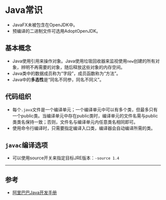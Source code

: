 # Java常识

- JavaFX未被包含在OpenJDK中。
- 预编译的二进制文件可选用AdoptOpenJDK。

## 基本概念

- Java使用引用来操作对象。Java使用垃圾回收器来监视使用`new`创建的所有对象，辨明不再需要的对象，随后释放这些对象的内存空间。
- Java类中的数据成员称为“字段”，成员函数称为“方法”。
- Java中的**多态性**是“同名不同参，同名不同义”。

## 代码组织

- 每个`.java`文件是一个编译单元；一个编译单元中可以有多个类，但最多只有一个public类。当编译单元中存在public类时，编译单元的文件名需与public类类名保持一致；否则，文件名与编译单元内任意类名相同即可。
- 使用命令行编译时，只需要指定编译入口类，编译器会自动编译所需的类。

## `javac`编译选项

- 可以使用source开关来指定目标JRE版本：`-source 1.4`

---

## 参考

- [阿里巴巴Java开发手册](https://github.com/alibaba/p3c)
